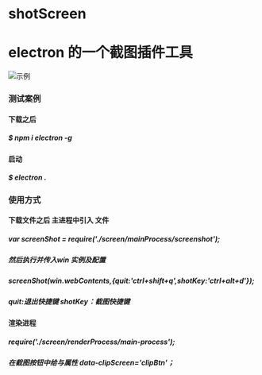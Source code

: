 # shotScreen
# electron 的一个截图插件工具
![示例](https://github.com/chong0808/shotScreen/blob/master/asset/images/01.png)
### 测试案例
#### 下载之后 
#####  $ npm i electron -g
#### 启动 
#####  $ electron .



### 使用方式
####  下载文件之后 主进程中引入 文件 
##### var screenShot = require('./screen/mainProcess/screenshot');
##### 然后执行并传入win 实例及配置
##### screenShot(win.webContents,{quit:'ctrl+shift+q',shotKey:'ctrl+alt+d'});
##### quit:退出快捷键   shotKey：截图快捷键
#### 渲染进程
##### require('./screen/renderProcess/main-process');
##### 在截图按钮中给与属性 data-clipScreen='clipBtn'；


